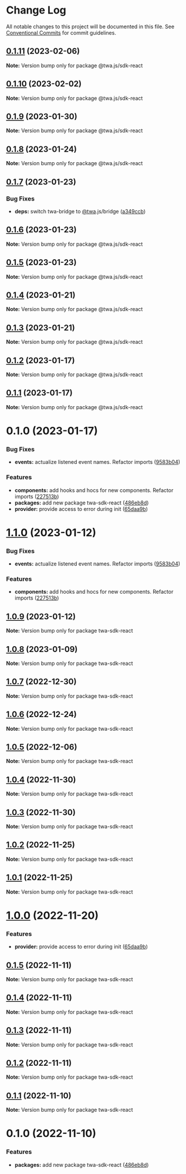 # Change Log

All notable changes to this project will be documented in this file.
See [Conventional Commits](https://conventionalcommits.org) for commit guidelines.

## [0.1.11](https://github.com/Telegram-Web-Apps/twa/compare/@twa.js/sdk-react@0.1.10...@twa.js/sdk-react@0.1.11) (2023-02-06)

**Note:** Version bump only for package @twa.js/sdk-react





## [0.1.10](https://github.com/Telegram-Web-Apps/twa/compare/@twa.js/sdk-react@0.1.9...@twa.js/sdk-react@0.1.10) (2023-02-02)

**Note:** Version bump only for package @twa.js/sdk-react





## [0.1.9](https://github.com/Telegram-Web-Apps/twa/compare/@twa.js/sdk-react@0.1.8...@twa.js/sdk-react@0.1.9) (2023-01-30)

**Note:** Version bump only for package @twa.js/sdk-react





## [0.1.8](https://github.com/Telegram-Web-Apps/twa/compare/@twa.js/sdk-react@0.1.7...@twa.js/sdk-react@0.1.8) (2023-01-24)

**Note:** Version bump only for package @twa.js/sdk-react





## [0.1.7](https://github.com/Telegram-Web-Apps/twa/compare/@twa.js/sdk-react@0.1.6...@twa.js/sdk-react@0.1.7) (2023-01-23)


### Bug Fixes

* **deps:** switch twa-bridge to [@twa](https://github.com/twa).js/bridge ([a349ccb](https://github.com/Telegram-Web-Apps/twa/commit/a349ccb15f74a8194025d7b375a9404585291491))





## [0.1.6](https://github.com/Telegram-Web-Apps/twa/compare/@twa.js/sdk-react@0.1.5...@twa.js/sdk-react@0.1.6) (2023-01-23)

**Note:** Version bump only for package @twa.js/sdk-react





## [0.1.5](https://github.com/Telegram-Web-Apps/twa/compare/@twa.js/sdk-react@0.1.4...@twa.js/sdk-react@0.1.5) (2023-01-23)

**Note:** Version bump only for package @twa.js/sdk-react





## [0.1.4](https://github.com/Telegram-Web-Apps/twa/compare/@twa.js/sdk-react@0.1.3...@twa.js/sdk-react@0.1.4) (2023-01-21)

**Note:** Version bump only for package @twa.js/sdk-react





## [0.1.3](https://github.com/Telegram-Web-Apps/twa/compare/@twa.js/sdk-react@0.1.2...@twa.js/sdk-react@0.1.3) (2023-01-21)

**Note:** Version bump only for package @twa.js/sdk-react





## [0.1.2](https://github.com/Telegram-Web-Apps/twa/compare/@twa.js/sdk-react@0.1.1...@twa.js/sdk-react@0.1.2) (2023-01-17)

**Note:** Version bump only for package @twa.js/sdk-react





## [0.1.1](https://github.com/Telegram-Web-Apps/twa/compare/@twa.js/sdk-react@0.1.0...@twa.js/sdk-react@0.1.1) (2023-01-17)

**Note:** Version bump only for package @twa.js/sdk-react





# 0.1.0 (2023-01-17)


### Bug Fixes

* **events:** actualize listened event names. Refactor imports ([9583b04](https://github.com/Telegram-Web-Apps/twa/commit/9583b04009d5e950d94807e86fe0e39457e71770))


### Features

* **components:** add hooks and hocs for new components. Refactor imports ([227513b](https://github.com/Telegram-Web-Apps/twa/commit/227513be652fa00071b20ca9824b9be276c1c652))
* **packages:** add new package twa-sdk-react ([486eb8d](https://github.com/Telegram-Web-Apps/twa/commit/486eb8d7edb96225cd0af25f44e35c3d98f24a2c))
* **provider:** provide access to error during init ([65daa9b](https://github.com/Telegram-Web-Apps/twa/commit/65daa9bb0e6ebbd1cd05b0bedf22dd422685e225))






# [1.1.0](https://github.com/Telegram-Web-Apps/twa/compare/twa-sdk-react@1.0.9...twa-sdk-react@1.1.0) (2023-01-12)


### Bug Fixes

* **events:** actualize listened event names. Refactor imports ([9583b04](https://github.com/Telegram-Web-Apps/twa/commit/9583b04009d5e950d94807e86fe0e39457e71770))


### Features

* **components:** add hooks and hocs for new components. Refactor imports ([227513b](https://github.com/Telegram-Web-Apps/twa/commit/227513be652fa00071b20ca9824b9be276c1c652))






## [1.0.9](https://github.com/Telegram-Web-Apps/twa/compare/twa-sdk-react@1.0.8...twa-sdk-react@1.0.9) (2023-01-12)

**Note:** Version bump only for package twa-sdk-react





## [1.0.8](https://github.com/Telegram-Web-Apps/twa/compare/twa-sdk-react@1.0.7...twa-sdk-react@1.0.8) (2023-01-09)

**Note:** Version bump only for package twa-sdk-react





## [1.0.7](https://github.com/Telegram-Web-Apps/twa/compare/twa-sdk-react@1.0.6...twa-sdk-react@1.0.7) (2022-12-30)

**Note:** Version bump only for package twa-sdk-react





## [1.0.6](https://github.com/Telegram-Web-Apps/twa/compare/twa-sdk-react@1.0.5...twa-sdk-react@1.0.6) (2022-12-24)

**Note:** Version bump only for package twa-sdk-react





## [1.0.5](https://github.com/Telegram-Web-Apps/twa/compare/twa-sdk-react@1.0.4...twa-sdk-react@1.0.5) (2022-12-06)

**Note:** Version bump only for package twa-sdk-react





## [1.0.4](https://github.com/Telegram-Web-Apps/twa/compare/twa-sdk-react@1.0.3...twa-sdk-react@1.0.4) (2022-11-30)

**Note:** Version bump only for package twa-sdk-react





## [1.0.3](https://github.com/Telegram-Web-Apps/twa/compare/twa-sdk-react@1.0.2...twa-sdk-react@1.0.3) (2022-11-30)

**Note:** Version bump only for package twa-sdk-react






## [1.0.2](https://github.com/Telegram-Web-Apps/twa/compare/twa-sdk-react@1.0.1...twa-sdk-react@1.0.2) (2022-11-25)

**Note:** Version bump only for package twa-sdk-react





## [1.0.1](https://github.com/Telegram-Web-Apps/twa/compare/twa-sdk-react@1.0.0...twa-sdk-react@1.0.1) (2022-11-25)

**Note:** Version bump only for package twa-sdk-react





# [1.0.0](https://github.com/Telegram-Web-Apps/twa/compare/twa-sdk-react@0.1.5...twa-sdk-react@1.0.0) (2022-11-20)


### Features

* **provider:** provide access to error during init ([65daa9b](https://github.com/Telegram-Web-Apps/twa/commit/65daa9bb0e6ebbd1cd05b0bedf22dd422685e225))





## [0.1.5](https://github.com/Telegram-Web-Apps/twa/compare/twa-sdk-react@0.1.4...twa-sdk-react@0.1.5) (2022-11-11)

**Note:** Version bump only for package twa-sdk-react





## [0.1.4](https://github.com/Telegram-Web-Apps/twa/compare/twa-sdk-react@0.1.3...twa-sdk-react@0.1.4) (2022-11-11)

**Note:** Version bump only for package twa-sdk-react





## [0.1.3](https://github.com/Telegram-Web-Apps/twa/compare/twa-sdk-react@0.1.2...twa-sdk-react@0.1.3) (2022-11-11)

**Note:** Version bump only for package twa-sdk-react





## [0.1.2](https://github.com/Telegram-Web-Apps/twa/compare/twa-sdk-react@0.1.1...twa-sdk-react@0.1.2) (2022-11-11)

**Note:** Version bump only for package twa-sdk-react





## [0.1.1](https://github.com/Telegram-Web-Apps/twa/compare/twa-sdk-react@0.1.0...twa-sdk-react@0.1.1) (2022-11-10)

**Note:** Version bump only for package twa-sdk-react





# 0.1.0 (2022-11-10)


### Features

* **packages:** add new package twa-sdk-react ([486eb8d](https://github.com/Telegram-Web-Apps/twa/commit/486eb8d7edb96225cd0af25f44e35c3d98f24a2c))

